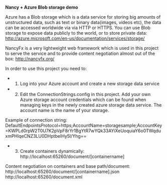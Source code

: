 **Nancy + Azure Blob storage demo**

Azure has a Blob storage which is a data service for storing big amounts of unstructured data,
such as text or binary data(images, videos etc), the data can be accessed worldwide via via HTTP or HTTPS.
You can use Blob storage to expose data publicly to the world, or to store private data:
http://azure.microsoft.com/en-us/documentation/services/storage/

NancyFx is a very lightweight web framework which is used in this project to serve the service
and to provide content negotiation almost out of the box:
http://nancyfx.org/

In order to use this project you need to:
- 1. Log into your Azure account and create a new storage data service
- 2. Edit the ConnectionStrings.config in this project. Add your own Azure storage account
credentials which can be found when managing keys in the newly created azure storage data service. 
The account name is the name of your storage.

Example of connection string: DefaultEndpointsProtocol=https;AccountName=storagesample;AccountKey=KWPLd0rpW2T0U7K2pVpF8rYr1BgYtR7wYQk33AYiXeUoquiaY6o0TWqduxmPHlqeCNZ3LU0DHptbeIHy5l/Yhg==
- 3. Create containers dynamically:
http://localhost:65260/document/[containername]


Content negotiation on containers and base path/document:
http://localhost:65260/document/[containername].json
http://localhost:65260/document.xml

